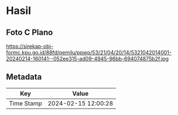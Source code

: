# Hasil

## Foto C Plano

https://sirekap-obj-formc.kpu.go.id/88fd/pemilu/ppwp/53/21/04/20/14/5321042014001-20240214-160141--052ee315-ad09-4945-96bb-694074875b2f.jpg


## Metadata

| Key        | Value               |
| ---------- | ------------------- |
| Time Stamp | 2024-02-15 12:00:28 |



